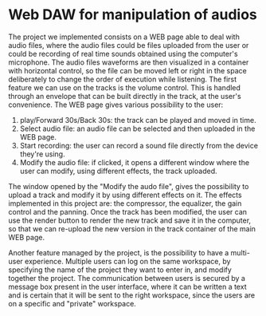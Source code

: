 # Web DAW for manipulation of audios
The project we implemented consists on a WEB page able to deal with audio files, where the audio files could be files uploaded from the user or could be recording of real time sounds obtained using the computer's microphone. The audio files waveforms are then visualized in a container with horizontal control, so the file can be moved left or right in the space deliberately to change the order of execution while listening. The first feature we can use on the tracks is the volume control. This is handled through an envelope that can be built directly in the track, at the user's convenience. 
The WEB page gives various possibility to the user: 
1) play/Forward 30s/Back 30s: the track can be played and moved in time.
2) Select audio file: an audio file can be selected and then uploaded in the WEB page.
3) Start recording: the user can record a sound file directly from the device they're using.
4) Modify the audio file: if clicked, it opens a different window where the user can modify, using different effects, the track uploaded.

The window opened by the "Modify the audo file", gives the possibility to upload a track and modify it by using different effects on it.
The effects implemented in this project are: the compressor, the equalizer, the gain control and the panning. 
Once the track has been modified, the user can use the render button to render the new track and save it in the computer, so that we can re-upload the new version in the track container of the main WEB page.

Another feature managed by the project, is the possibility to have a multi-user experience. 
Multiple users can log on the same workspace, by specifying the name of the project they want to enter in, and modify together the project. The communication between users is secured by a message box present in the user interface, where it can be written a text and is certain that it will be sent to the right workspace, since the users are on a specific and "private" workspace.
